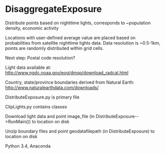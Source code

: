 DisaggregateExposure
====================

Distribute points based on nighttime lights, corresponds to ~population density, economic activity

Locations with user-defined average value are placed based on probabilities from satellite nighttime lights data.
Data resolution is ~0.5-1km, points are randomly distributed within grid cells.

Next step: Postal code resolution?

Light data available at:
http://www.ngdc.noaa.gov/eog/dmsp/download_radcal.html

Country, state/province boundaries derived from Natural Earth:
http://www.naturalearthdata.com/downloads/

DistributeExposure.py is primary file

ClipLights.py contains classes

Download light data and point image_file (in DistributeExposure-->RunMain()) to location on disk

Unzip boundary files and point geodatafilepath (in DistributeExposure) to location on disk

Python 3.4, Anaconda
